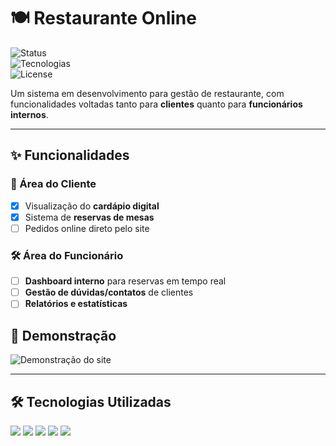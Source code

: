 # 🍽️ Restaurante Online  

![Status](https://img.shields.io/badge/status-em%20desenvolvimento-yellow)  
![Tecnologias](https://img.shields.io/badge/stack-PHP%20%7C%20MySQL%20%7C%20HTML%20%7C%20CSS%20%7C%20JS-blue)  
![License](https://img.shields.io/badge/license-MIT-green)

Um sistema em desenvolvimento para gestão de restaurante, com funcionalidades voltadas tanto para **clientes** quanto para **funcionários internos**.  

---

## ✨ Funcionalidades  

### 👤 Área do Cliente  
- [x] Visualização do **cardápio digital**  
- [x] Sistema de **reservas de mesas**  
- [ ] Pedidos online direto pelo site  

### 🛠️ Área do Funcionário  
- [ ] **Dashboard interno** para reservas em tempo real  
- [ ] **Gestão de dúvidas/contatos** de clientes  
- [ ] **Relatórios e estatísticas**

## 🎥 Demonstração

![Demonstração do site](public/restaurant.gif)

---

## 🛠️ Tecnologias Utilizadas  
<div align="left">
  <img src="https://img.shields.io/badge/PHP-777BB4?style=for-the-badge&logo=php&logoColor=white"/>
  <img src="https://img.shields.io/badge/MySQL-005C84?style=for-the-badge&logo=mysql&logoColor=white"/>
  <img src="https://img.shields.io/badge/HTML5-E34F26?style=for-the-badge&logo=html5&logoColor=white"/>
  <img src="https://img.shields.io/badge/CSS3-1572B6?style=for-the-badge&logo=css3&logoColor=white"/>
  <img src="https://img.shields.io/badge/JavaScript-F7DF1E?style=for-the-badge&logo=javascript&logoColor=black"/>
</div>  









